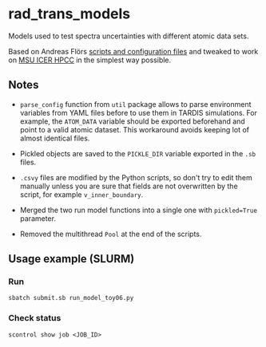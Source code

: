 # rad_trans_models

Models used to test spectra uncertainties with different atomic data sets.

Based on Andreas Flörs [scripts and configuration files](https://github.com/tardis-sn/tardis-setups/tree/master/rad_trans_models) and tweaked to work on [MSU ICER HPCC](https://wiki.hpcc.msu.edu/) in the simplest way possible.


## Notes

- `parse_config` function from `util` package allows to parse environment variables from YAML files before to use them in TARDIS simulations. For example, the `ATOM_DATA` variable should be exported beforehand and point to a valid atomic dataset. This workaround avoids keeping lot of almost identical files.

- Pickled objects are saved to the `PICKLE_DIR` variable exported in the `.sb` files.

- `.csvy` files are modified by the Python scripts, so don't try to edit them manually unless you are sure that fields are not overwritten by the script, for example `v_inner_boundary`.

- Merged the two run model functions into a single one with `pickled=True` parameter.

- Removed the multithread `Pool` at the end of the scripts.


## Usage example (SLURM)

### Run

```
sbatch submit.sb run_model_toy06.py
```

### Check status

```
scontrol show job <JOB_ID>
```